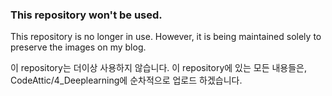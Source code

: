 ### This repository won't be used. 
This repository is no longer in use. However, it is being maintained solely to preserve the images on my blog.

이 repository는 더이상 사용하지 않습니다. 이 repository에 있는 모든 내용들은, CodeAttic/4_Deeplearning에 순차적으로 업로드 하겠습니다.

